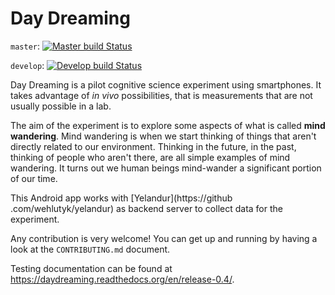 Day Dreaming
============

`master`: [![Master build Status](https://travis-ci.org/wehlutyk/daydreaming.png?branch=master)](https://travis-ci.org/wehlutyk/daydreaming)

`develop`: [![Develop build Status](https://travis-ci.org/wehlutyk/daydreaming.png?branch=develop)](https://travis-ci.org/wehlutyk/daydreaming)

Day Dreaming is a pilot cognitive science experiment using smartphones. It
takes advantage of *in vivo* possibilities, that is measurements that are
not usually possible in a lab.

The aim of the experiment is to explore some aspects of what is called
**mind wandering**. Mind wandering is when we start thinking of things that
 aren't directly related to our environment. Thinking in the future,
 in the past, thinking of people who aren't there, are all simple examples
 of mind wandering. It turns out we human beings mind-wander a significant
 portion of our time.

This Android app works with [Yelandur](https://github
.com/wehlutyk/yelandur) as backend server to collect data for the
experiment.

Any contribution is very welcome! You can get up and running by having a
look at the `CONTRIBUTING.md` document.

Testing documentation can be found at
https://daydreaming.readthedocs.org/en/release-0.4/.
